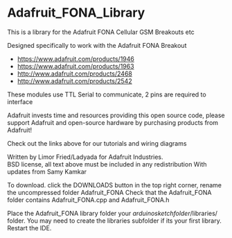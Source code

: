 Adafruit_FONA_Library
=====================

This is a library for the Adafruit FONA Cellular GSM Breakouts etc

Designed specifically to work with the Adafruit FONA Breakout
  * https://www.adafruit.com/products/1946
  * https://www.adafruit.com/products/1963
  * http://www.adafruit.com/products/2468
  * http://www.adafruit.com/products/2542

These modules use TTL Serial to communicate, 2 pins are required to interface

Adafruit invests time and resources providing this open source code, 
please support Adafruit and open-source hardware by purchasing 
products from Adafruit!

Check out the links above for our tutorials and wiring diagrams 

Written by Limor Fried/Ladyada for Adafruit Industries.  
BSD license, all text above must be included in any redistribution
With updates from Samy Kamkar

To download. click the DOWNLOADS button in the top right corner, rename the uncompressed folder Adafruit_FONA 
Check that the Adafruit_FONA folder contains Adafruit_FONA.cpp and Adafruit_FONA.h

Place the Adafruit_FONA library folder your *arduinosketchfolder*/libraries/ folder. 
You may need to create the libraries subfolder if its your first library. Restart the IDE.

